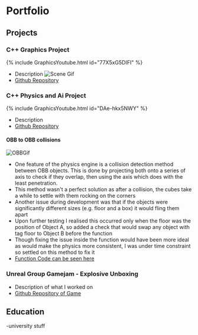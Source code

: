 # Portfolio

## Projects

### C++ Graphics Project
{% include GraphicsYoutube.html id="77X5xG5DIFI" %}
- Description
![Scene Gif](docs/assets/MLH_Graphics_HalfTide.gif)
- [Github Repository](https://github.com/mlhumphriss/CSC8502-OpenGLGraphicDemo)

### C++ Physics and Ai Project
{% include GraphicsYoutube.html id="DAe-hkx5NWY" %}
- Description
- [Github Repository](https://github.com/mlhumphriss/CSC8503-NetworkCodebase)
#### OBB to OBB collisions
![OBBGif](docs/assets/OBBCubesRocking.gif)
- One feature of the physics engine is a collision detection method between OBB objects. This is done by projecting both onto a series of axis to check if they overlap, then using the axis which does with the least penetration.
- This method wasn't a perfect solution as after a collision, the cubes take a while to settle with them rocking on the corners
- Another issue during development was that if the objects were significantly different sizes (e.g. floor and a box) it would fling them apart
- Upon further testing I realised this occurred only when the floor was the position of Object A, so added a check that would swap any object with tag floor to Object B before the function
- Though fixing the issue inside the function would have been more ideal as would make the physics more consistent, I was under time constraint so settled on this method to fix it
- [Function Code can be seen here](https://gist.github.com/mlhumphriss/8d80fcba81a2cb78762e527afbab33c9)

### Unreal Group Gamejam - Explosive Unboxing
- Description of what I worked on
- [Github Repository of Game](https://github.com/AlfieOnGit/ExplosiveUnboxing)



## Education
-university stuff
